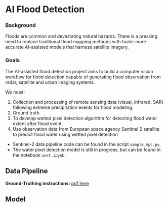# AI Flood Detection
### Background
Floods are common and devestating natural hazards. There is a pressing need to replace traditional flood mapping methods with faster more accurate AI-assisted models that harness satellite imagery.

### Goals
The AI-assisted flood detection project aims to build a computer vision workflow for flood detection capable of generating flood observation from radar, satellite and urban imaging systems.

We must:
1. Collection and processing of remote sensing data (visual, infrared, SAR) following extreme precipitation events for flood modeling.
2. Ground truth
3. To develop wetted pixel detection algorithm for detecting flood water extent after flood event.
4. Use observation data from European space agency Sentinel 2 satellite to predict flood water using wetted pixel detection

* Sentinel-2 data pipeline code can be found in the script `sample_mpc.py`.
* The water pixel detection model is still in progress, but can be found in the notebook `unet.ipynb`.

## Data Pipeline

**Ground-Truthing instructions:** [pdf here](https://1drv.ms/b/s!Aq3V83mBle0dvhMcZAiCh04A59--?e=IdSswS)

## Model
